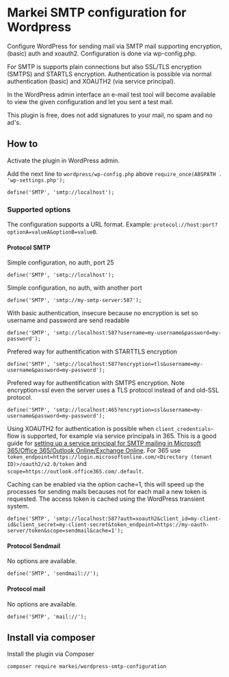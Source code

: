 # Markei SMTP configuration for Wordpress

Configure WordPress for sending mail via SMTP mail supporting encryption, (basic) auth and xoauth2. Configuration is done via wp-config.php.

For SMTP is supports plain connections but also SSL/TLS encryption (SMTPS) and STARTLS encryption.
Authentication is possible via normal authentication (basic) and XOAUTH2 (via service principal).

In the WordPress admin interface an e-mail test tool will become available to view the given configuration and let you sent a test mail.

This plugin is free, does not add signatures to your mail, no spam and no ad's.

## How to

Activate the plugin in WordPress admin.

Add the next line to `wordpress/wp-config.php` above `require_once(ABSPATH . 'wp-settings.php');`

    define('SMTP', 'smtp://localhost');

### Supported options

The configuration supports a URL format. Example: `protocol://host:port?optionA=valueA&optionB=valueB`.

#### Protocol SMTP

Simple configuration, no auth, port 25

    define('SMTP', 'smtp://localhost');

Simple configuration, no auth, with another port

    define('SMTP', 'smtp://my-smtp-server:587');

With basic authentication, insecure because no encryption is set so username and password are send readable

    define('SMTP', 'smtp://localhost:587?username=my-username&password=my-password');

Prefered way for authentification with STARTTLS encryption

    define('SMTP', 'smtp://localhost:587?encryption=tls&username=my-username&password=my-password');

Prefered way for authentification with SMTPS encryption. Note encryption=ssl even the server uses a TLS protocol instead of and old-SSL protocol.

    define('SMTP', 'smtp://localhost:465?encryption=ssl&username=my-username&password=my-password');

Using XOAUTH2 for authentication is possible when `client_credentials`-flow is supported, for example via service principals in 365. This is a good guide for [setting up a service principal for SMTP mailing in Microsoft 365/Office 365/Outlook Online/Exchange Online](https://www.maartendekeizer.nl/blog/detail/setup-smtp-xoauth2-with-microsoft-365). For 365 use `token_endpoint=https://login.microsoftonline.com/<Directory (tenant ID)>/oauth2/v2.0/token` and `scope=https://outlook.office365.com/.default`.

Caching can be enabled via the option cache=1, this will speed up the processes for sending mails becauses not for each mail a new token is requested. The access token is cached using the WordPress transient system.

    define('SMTP', 'smtp://localhost:587?auth=xoauth2&client_id=my-client-id&client_secret=my-client-secret&token_endpoint=https://my-oauth-server/token&scope=sendmail&cache=1');

#### Protocol Sendmail

No options are available.

    define('SMTP', 'sendmail://');

#### Protocol mail

No options are available.

    define('SMTP', 'mail://');

## Install via composer

Install the plugin via Composer

    composer require markei/wordpress-smtp-configuration
